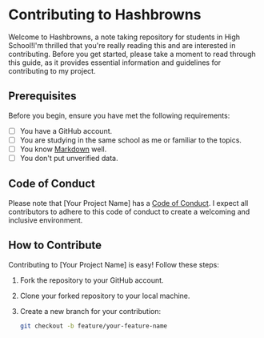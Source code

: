 # Contributing to Hashbrowns

Welcome to Hashbrowns, a note taking repository for students in High School!I'm thrilled that you're really reading this and are interested in contributing. Before you get started, please take a moment to read through this guide, as it provides essential information and guidelines for contributing to my project.

## Prerequisites

Before you begin, ensure you have met the following requirements:
- [ ] You have a GitHub account.
- [ ] You are studying in the same school as me or familiar to the topics. 
- [ ] You know [Markdown](https://github.com/SidonTheTroll/markdown-tutorial) well.
- [ ] You don't put unverified data. 

## Code of Conduct

Please note that [Your Project Name] has a [Code of Conduct](./CODE_OF_CONDUCT.md). I expect all contributors to adhere to this code of conduct to create a welcoming and inclusive environment.

## How to Contribute

Contributing to [Your Project Name] is easy! Follow these steps:

1. Fork the repository to your GitHub account.
2. Clone your forked repository to your local machine.
3. Create a new branch for your contribution:

   ```bash
   git checkout -b feature/your-feature-name

